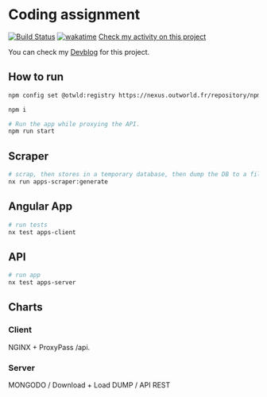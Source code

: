 # Coding assignment

[![Build Status](https://drone.outworld.fr/api/badges/ntrehout/fdj-ca/status.svg)](https://drone.outworld.fr/ntrehout/fdj-ca)
[![wakatime](https://wakatime.com/badge/user/fbf17092-b7b3-4965-b1ae-ab3c4c25c68b/project/ac0f6019-50e5-40ae-b0a1-48357d4b2e3a.svg)](https://wakatime.com/badge/user/fbf17092-b7b3-4965-b1ae-ab3c4c25c68b/project/ac0f6019-50e5-40ae-b0a1-48357d4b2e3a)
[Check my activity on this project](https://wakatime.com/@Azword/projects/ahlbgwukys?start=2023-01-31&end=2023-02-13)

You can check my [Devblog](./DEVBLOG.md) for this project.

## How to run

```bash
npm config set @otwld:registry https://nexus.outworld.fr/repository/npm-group/

npm i

# Run the app while proxying the API.
npm run start
```

## Scraper

```bash
# scrap, then stores in a temporary database, then dump the DB to a file.
nx run apps-scraper:generate
```

## Angular App

```bash
# run tests
nx test apps-client
```

## API

```bash
# run app
nx test apps-server
```

## Charts

### Client

NGINX + ProxyPass /api.

### Server

MONGODO / Download + Load DUMP / API REST
